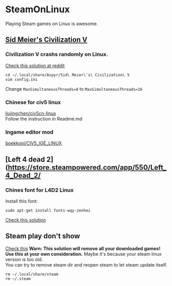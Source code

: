 SteamOnLinux
=======================
Playing Steam games on Linux is awesome.  

## [Sid Meier's Civilization V](https://store.steampowered.com/app/8930/Sid_Meiers_Civilization_V/)  
### Civilization V  crashs randomly on Linux.  
[Check this solution at reddit](https://www.reddit.com/r/civ5/comments/5z77jr/game_crashes_randomly_on_linux_amd_ryzen/  )
```shell
cd ~/.local/share/Aspyr/Sid\ Meier\'s\ Civilization\ 5  
vim config.ini  
```
Change `MaxSimultaneousThreads=8` to `MaxSimultaneousThreads=16`  

### Chinese for civ5 linux  
[liujingchen/civ5cn-linux](https://github.com/liujingchen/civ5cn-linux)  
Follow the instruction in Readme.md
### Ingame editor mod  
[boekkooi/CIV5_IGE_LINUX](https://github.com/boekkooi/CIV5_IGE_LINUX)  

## [Left 4 dead 2](https://store.steampowered.com/app/550/Left_4_Dead_2/
### Chines font for L4D2 Linux
Install this font:  
```shell
sudo apt-get install fonts-wqy-zenhei
```
[Check this solution](https://github.com/ValveSoftware/steam-for-linux/issues/3255)

## Steam play don't show
[Check this](https://steamcommunity.com/app/221410/discussions/8/1736589519990509315/) 
__Warn: This solution will remove all your downloaded games! Use this at your own consideration.__
Maybe it's because your steam linux version is too old.  
You can try to remove steam dir and reopen steam to let steam update itself.  
```shell  
rm ~/.local/share/steam
rm ~/.steam
```  
